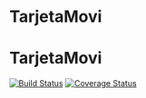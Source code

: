 # TarjetaMovi
# TarjetaMovi
[![Build Status](https://travis-ci.org/FranciscoLabanca/TarjetaMovi.svg?branch=master)](https://travis-ci.org/FranciscoLabanca/TarjetaMovi)
[![Coverage Status](https://coveralls.io/repos/github/FranciscoLabanca/TarjetaMovi/badge.svg?branch=master)](https://coveralls.io/github/FranciscoLabanca/TarjetaMovi?branch=master)
